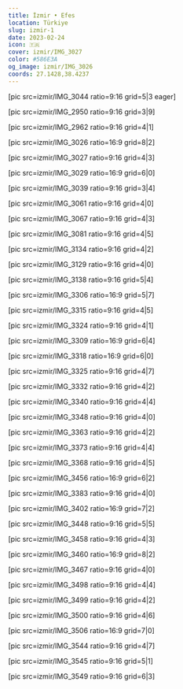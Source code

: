 ```yaml
---
title: İzmir • Efes
location: Türkiye
slug: izmir-1
date: 2023-02-24
icon: 🇹🇷
cover: izmir/IMG_3027
color: #586E3A
og_image: izmir/IMG_3026
coords: 27.1428,38.4237
---
```


[pic src=izmir/IMG_3044 ratio=9:16 grid=5|3 eager]

[pic src=izmir/IMG_2950 ratio=9:16 grid=3|9]

[pic src=izmir/IMG_2962 ratio=9:16 grid=4|1]

[pic src=izmir/IMG_3026 ratio=16:9 grid=8|2]

[pic src=izmir/IMG_3027 ratio=9:16 grid=4|3]

[pic src=izmir/IMG_3029 ratio=16:9 grid=6|0]

[pic src=izmir/IMG_3039 ratio=9:16 grid=3|4]

[pic src=izmir/IMG_3061 ratio=9:16 grid=4|0]

[pic src=izmir/IMG_3067 ratio=9:16 grid=4|3]

[pic src=izmir/IMG_3081 ratio=9:16 grid=4|5]

[pic src=izmir/IMG_3134 ratio=9:16 grid=4|2]

[pic src=izmir/IMG_3129 ratio=9:16 grid=4|0]

[pic src=izmir/IMG_3138 ratio=9:16 grid=5|4]

[pic src=izmir/IMG_3306 ratio=16:9 grid=5|7]

[pic src=izmir/IMG_3315 ratio=9:16 grid=4|5]

[pic src=izmir/IMG_3324 ratio=9:16 grid=4|1]

[pic src=izmir/IMG_3309 ratio=16:9 grid=6|4]

[pic src=izmir/IMG_3318 ratio=16:9 grid=6|0]

[pic src=izmir/IMG_3325 ratio=9:16 grid=4|7]

[pic src=izmir/IMG_3332 ratio=9:16 grid=4|2]

[pic src=izmir/IMG_3340 ratio=9:16 grid=4|4]

[pic src=izmir/IMG_3348 ratio=9:16 grid=4|0]

[pic src=izmir/IMG_3363 ratio=9:16 grid=4|2]

[pic src=izmir/IMG_3373 ratio=9:16 grid=4|4]

[pic src=izmir/IMG_3368 ratio=9:16 grid=4|5]

[pic src=izmir/IMG_3456 ratio=16:9 grid=6|2]

[pic src=izmir/IMG_3383 ratio=9:16 grid=4|0]

[pic src=izmir/IMG_3402 ratio=16:9 grid=7|2]

[pic src=izmir/IMG_3448 ratio=9:16 grid=5|5]

[pic src=izmir/IMG_3458 ratio=9:16 grid=4|3]

[pic src=izmir/IMG_3460 ratio=16:9 grid=8|2]

[pic src=izmir/IMG_3467 ratio=9:16 grid=4|0]

[pic src=izmir/IMG_3498 ratio=9:16 grid=4|4]

[pic src=izmir/IMG_3499 ratio=9:16 grid=4|2]

[pic src=izmir/IMG_3500 ratio=9:16 grid=4|6]

[pic src=izmir/IMG_3506 ratio=16:9 grid=7|0]

[pic src=izmir/IMG_3544 ratio=9:16 grid=4|7]

[pic src=izmir/IMG_3545 ratio=9:16 grid=5|1]

[pic src=izmir/IMG_3549 ratio=9:16 grid=6|3]
